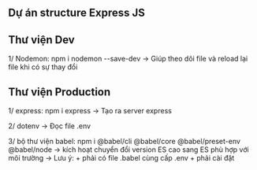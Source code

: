 ## Dự án structure Express JS

## Thư viện Dev

1/ Nodemon: npm i nodemon --save-dev
-> Giúp theo dõi file và reload lại file khi có sự thay đổi

## Thư viện Production

1/ express: npm i express
-> Tạo ra server express

2/ dotenv
-> Đọc file .env

3/ bộ thư viện babel: npm i @babel/cli @babel/core @babel/preset-env @babel/node
-> kích hoạt chuyển đổi version ES cao sang ES phù hợp với môi trường
-> Lưu ý: + phải có file .babel cùng cấp .env + phải cài đặt
